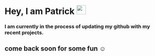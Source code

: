 # Hey, I am Patrick <img src="https://raw.githubusercontent.com/MartinHeinz/MartinHeinz/master/wave.gif" width="30px">
### I am currently in the process of updating my github with my recent projects.
## come back soon for some fun :relaxed: 
<!--
**Kirezi/Kirezi** is a ✨ _special_ ✨ repository because its `README.md` (this file) appears on your GitHub profile.

Here are some ideas to get you started:

- 🔭 I’m currently working on ...
- 🌱 I’m currently learning ...
- 👯 I’m looking to collaborate on ...
- 🤔 I’m looking for help with ...
- 💬 Ask me about ...
- 📫 How to reach me: ...
- 😄 Pronouns: ...
- ⚡ Fun fact: ...
-->
